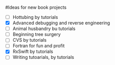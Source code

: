 #Ideas for new book projects

- [ ] Hottubing by tutorials
- [x] Advanced debugging and reverse engineering
- [ ] Animal husbandry bu tutorials
- [ ] Beginning tree surgery
- [ ] CVS by tutorials
- [ ] Fortran for fun and profit
- [x] RxSwift by tutorials
- [ ] Writing tutoarials, by tutorials
